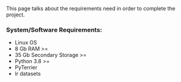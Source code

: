 This page talks about the requirements need in order to complete the project.

### System/Software Requirements:
- Linux OS
- 8 Gb RAM >=
- 35 Gb Secondary Storage >=
- Python 3.8 >=
- PyTerrier
- Ir datasets
